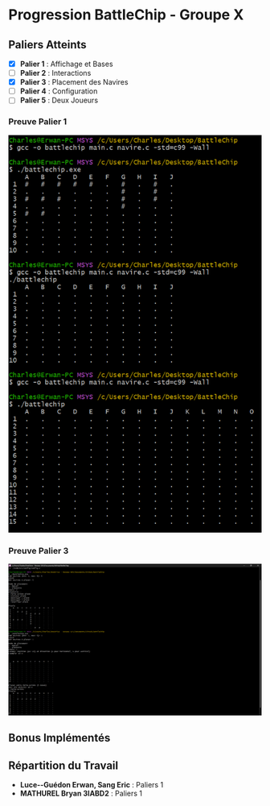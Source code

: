 # Progression BattleChip - Groupe X

## Paliers Atteints

- [x] **Palier 1** : Affichage et Bases
- [ ] **Palier 2** : Interactions
- [x] **Palier 3** : Placement des Navires
- [ ] **Palier 4** : Configuration
- [ ] **Palier 5** : Deux Joueurs

### Preuve Palier 1

![Étape 1 - Affichage et Bases](image/etape1.png)

### Preuve Palier 3

![Étape 3 - Placement des Navires](image/etape3.png)

## Bonus Implémentés

## Répartition du Travail

- **Luce--Guédon Erwan, Sang Eric** : Paliers 1
- **MATHUREL Bryan 3IABD2** : Paliers 1
